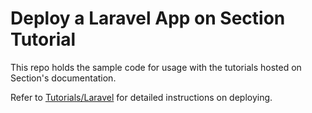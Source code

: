 # Deploy a Laravel App on Section Tutorial

This repo holds the sample code for usage with the tutorials hosted on Section's documentation.

Refer to [Tutorials/Laravel](https://www.section.io/docs/tutorials/laravel) for detailed instructions on deploying.
